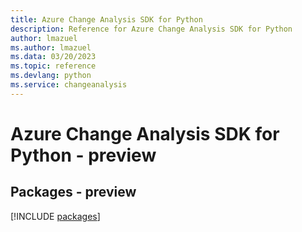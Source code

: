 ```yaml
---
title: Azure Change Analysis SDK for Python
description: Reference for Azure Change Analysis SDK for Python
author: lmazuel
ms.author: lmazuel
ms.data: 03/20/2023
ms.topic: reference
ms.devlang: python
ms.service: changeanalysis
---
```

# Azure Change Analysis SDK for Python - preview
## Packages - preview
[!INCLUDE [packages](change-analysis-index.md)]